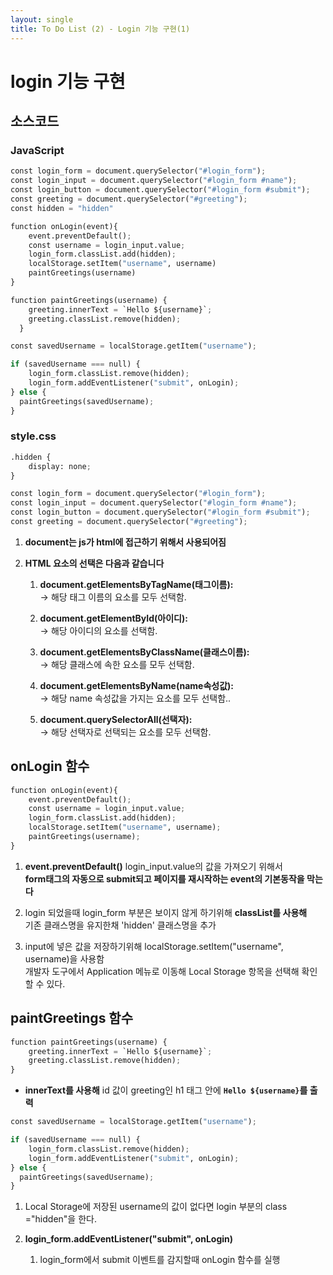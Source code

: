 ```yaml
---
layout: single
title: To Do List (2) - Login 기능 구현(1)
---
```

# login 기능 구현 

## 소스코드 

### JavaScript


```python
const login_form = document.querySelector("#login_form");
const login_input = document.querySelector("#login_form #name");
const login_button = document.querySelector("#login_form #submit");
const greeting = document.querySelector("#greeting");
const hidden = "hidden"

function onLogin(event){
    event.preventDefault();
    const username = login_input.value;
    login_form.classList.add(hidden);
    localStorage.setItem("username", username)
    paintGreetings(username)
}

function paintGreetings(username) {
    greeting.innerText = `Hello ${username}`;
    greeting.classList.remove(hidden);
  }

const savedUsername = localStorage.getItem("username");

if (savedUsername === null) {
    login_form.classList.remove(hidden);
    login_form.addEventListener("submit", onLogin);
} else {
  paintGreetings(savedUsername);
}
```

### style.css


```python
.hidden {
    display: none;
}
```


```python
const login_form = document.querySelector("#login_form");
const login_input = document.querySelector("#login_form #name");
const login_button = document.querySelector("#login_form #submit");
const greeting = document.querySelector("#greeting");
```

1. **document는 js가 html에 접근하기 위해서 사용되어짐**

2. **HTML 요소의 선택은 다음과 같습니다**

    1) **document.getElementsByTagName(태그이름):** <br>
       -> 해당 태그 이름의 요소를 모두 선택함.

    2) **document.getElementById(아이디):** <br>
        -> 해당 아이디의 요소를 선택함.

    3) **document.getElementsByClassName(클래스이름):** <br>
        -> 해당 클래스에 속한 요소를 모두 선택함.

    4) **document.getElementsByName(name속성값):** <br>
       -> 해당 name 속성값을 가지는 요소를 모두 선택함..

    5) **document.querySelectorAll(선택자):** <br>
       -> 해당 선택자로 선택되는 요소를 모두 선택함.

## onLogin 함수 


```python
function onLogin(event){
    event.preventDefault();
    const username = login_input.value;
    login_form.classList.add(hidden);
    localStorage.setItem("username", username);
    paintGreetings(username);
}
```

1. **event.preventDefault()**
   login_input.value의 값을 가져오기 위해서 <br>
   **form태그의 자동으로 submit되고 페이지를 재시작하는 event의 기본동작을 막는다** <br>   
  
2. login 되었을때 login_form 부분은 보이지 않게 하기위해 **classList를 사용해** <br>
   기존 클래스명을 유지한채 'hidden' 클래스명을 추가

3. input에 넣은 값을 저장하기위해 localStorage.setItem("username", username)을 사용함 <br>
   개발자 도구에서 Application 메뉴로 이동해 Local Storage 항목을 선택해 확인할 수 있다. 

## paintGreetings 함수 


```python
function paintGreetings(username) {
    greeting.innerText = `Hello ${username}`;
    greeting.classList.remove(hidden);
}
```

+ **innerText를 사용해** id 값이 greeting인 h1 태그 안에 **`Hello ${username}`를 출력** 


```python
const savedUsername = localStorage.getItem("username");

if (savedUsername === null) {
    login_form.classList.remove(hidden);
    login_form.addEventListener("submit", onLogin);
} else {
  paintGreetings(savedUsername);
}
```

1. Local Storage에 저장된 username의 값이 없다면 login 부분의 class ="hidden"을 한다.

2. **login_form.addEventListener("submit", onLogin)** <br>
    1) login_form에서 submit 이벤트를 감지할때 onLogin 함수를 실행  
